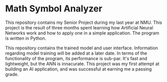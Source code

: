 # Math Symbol Analyzer

This repository contains my Senior Project during my last year at NMU. This project is the result of three months spent learning how Artificial Neural Networks work and how to apply one in a simple application. The program is written in Python.

This repository contains the trained model and user interface. Information regarding model training will be added at a later date. In terms of the functionality of the program, its performance is sub-par. It's fast and lightweight, but the ANN is innacurate. This project was my first attempt at building an AI application, and was successful at earning me a passing grade.
